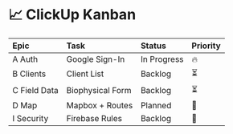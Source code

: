 # 📈 ClickUp Kanban

| Epic | Task | Status | Priority |
|:--|:--|:--|:--|
| A Auth | Google Sign-In | In Progress | 🔥 |
| B Clients | Client List | Backlog | ⏳ |
| C Field Data | Biophysical Form | Backlog | ⏳ |
| D Map | Mapbox + Routes | Planned | 🧭 |
| I Security | Firebase Rules | Backlog | 🧱 |
